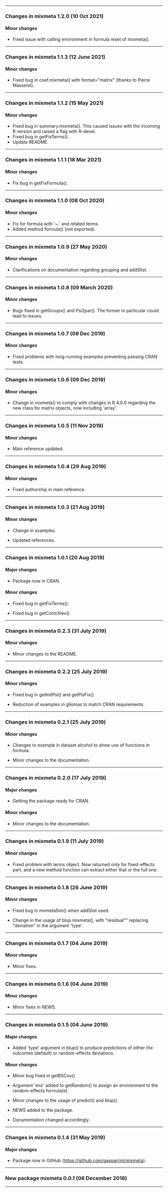 -----------------------------------

### Changes in mixmeta 1.2.0 (10 Oct 2021)

#### Minor changes

  * Fixed issue with calling environment in formula reset of mixmeta().

-----------------------------------

### Changes in mixmeta 1.1.3 (12 June 2021)

#### Minor changes

  * Fixed bug in coef.mixmeta() with format="matrix" (thanks to Pierre Masselot).

-----------------------------------

### Changes in mixmeta 1.1.2 (15 May 2021)

#### Minor changes

  * Fixed bug in summary.mixmeta(). This caused issues with the incoming R
    version and raised a flag with R-devel.
  * Fixed bug in getFixTerms().
  * Update README.

-----------------------------------

### Changes in mixmeta 1.1.1 (18 Mar 2021)

#### Minor changes

  * Fix bug in getFixFormula().

-----------------------------------

### Changes in mixmeta 1.1.0 (08 Oct 2020)

#### Minor changes

  * Fix for formula with '~.' and related terms.
  * Added method formula() (not exported).

-----------------------------------

### Changes in mixmeta 1.0.9 (27 May 2020)

#### Minor changes

  * Clarifications on documentation regarding grouping and addSlist.

-----------------------------------

### Changes in mixmeta 1.0.8 (09 March 2020)

#### Minor changes

  * Bugs fixed in getGroups() and Psi2par(). The former in particular could lead
    to issues.

-----------------------------------

### Changes in mixmeta 1.0.7 (09 Dec 2019)

#### Minor changes

  * Fixed problems with long-running examples preventing passing CRAN tests.

-----------------------------------

### Changes in mixmeta 1.0.6 (09 Dec 2019)

#### Minor changes

  * Change in mixmeta() to comply with changes in R 4.0.0 regarding the new
    class for matrix objects, now including 'array'.

-----------------------------------

### Changes in mixmeta 1.0.5 (11 Nov 2019)

#### Minor changes

  * Main reference updated.

-----------------------------------

### Changes in mixmeta 1.0.4 (29 Aug 2019)

#### Minor changes

  * Fixed authorship in main reference.

-----------------------------------

### Changes in mixmeta 1.0.3 (21 Aug 2019)

#### Minor changes

  * Change in examples.
  
  * Updated references.

-----------------------------------

### Changes in mixmeta 1.0.1 (20 Aug 2019)

#### Major changes

  * Package now in CRAN.

#### Minor changes

  * Fixed bug in getFixTerms().

  * Fixed bug in getContrXlev().

-----------------------------------

### Changes in mixmeta 0.2.3 (31 July 2019)

#### Minor changes

  * Minor changes to the README.
  
-----------------------------------

### Changes in mixmeta 0.2.2 (25 July 2019)

#### Minor changes

  * Fixed bug in getInitPsi() and getPisFix().
  
  * Reduction of examples in gliomas to match CRAN requirements.
  
-----------------------------------

### Changes in mixmeta 0.2.1  (25 July 2019)

#### Minor changes

  * Changes to example in dataset alcohol to show use of functions in formula.
  
  * Minor changes to the documentation.

-----------------------------------

### Changes in mixmeta 0.2.0  (17 July 2019)

#### Major changes

  * Getting the package ready for CRAN.

#### Minor changes

  * Minor changes to the documentation.

-----------------------------------

### Changes in mixmeta 0.1.9  (11 July 2019)

#### Minor changes

  * Fixed problem with terms object. Now returned only for fixed-effects part,
    and a new method function can extract either that or the full one.

-----------------------------------

### Changes in mixmeta 0.1.8  (26 June 2019)

#### Minor changes

  * Fixed bug in mvmetaSim() when addSlist used.
  
  * Change in the usage of blup.mixmeta(), with "residual"" replacing
    "deviation" in the argument 'type'.

-----------------------------------

### Changes in mixmeta 0.1.7  (04 June 2019)

#### Minor changes

  * Minor fixes.

-----------------------------------

### Changes in mixmeta 0.1.6  (04 June 2019)

#### Minor changes

  * Minor fixes in NEWS.

-----------------------------------

### Changes in mixmeta 0.1.5  (04 June 2019)

#### Major changes

  * Added 'type' argument in blup() to produce predictions of either the
    outcomes (default) or random-effects deviations.
      
#### Minor changes

  * Minor bug fixed in getBSCov().
    
  * Argument 'env' added to getRandom() to assign an environment to the 
    random-effects formula(e).
      
  * Minor changes to the usage of predict() and blup().
    
  * NEWS added to the package. 
    
  * Documentation changed accordingly.

-----------------------------------

### Changes in mixmeta 0.1.4 (31 May 2019)

#### Major changes

  * Package now in GitHub (https://github.com/gasparrini/mixmeta).

-----------------------------------

### New package mixmeta 0.0.1 (06 December 2018)

-----------------------------------

